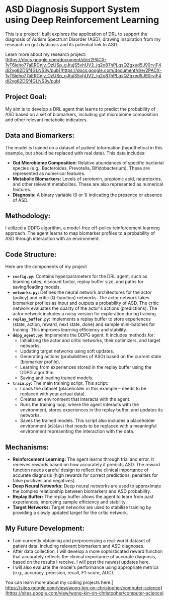 # ASD Diagnosis Support System using Deep Reinforcement Learning

This is a project I built explores the application of DRL to support the diagnosis of Autism Spectrum Disorder (ASD), drawing inspiration from my research on gut dysbiosis and its potential link to ASD.  

Learn more about my research project:
[https://docs.google.com/document/d/e/2PACX-1vT6ieho77aERCnjv_OzUSp_gJtujS5vhUV2_jq2o87hPLqsQZgxed5J90rviF4di2vg82DSf4GLNS3y/pub](https://docs.google.com/document/d/e/2PACX-1vT6ieho77aERCnjv_OzUSp_gJtujS5vhUV2_jq2o87hPLqsQZgxed5J90rviF4di2vg82DSf4GLNS3y/pub)

## Project Goal:

My aim is to develop a DRL agent that learns to predict the probability of ASD based on a set of biomarkers, including gut microbiome composition and other relevant metabolic indicators.

## Data and Biomarkers:

The model is trained on a dataset of patient information (hypothetical in this example, but should be replaced with real data). This data includes:

* **Gut Microbiome Composition:** Relative abundances of specific bacterial species (e.g., Bacteroides, Prevotella, Bifidobacterium). These are represented as numerical features.
* **Metabolic Biomarkers:** Levels of serotonin, propionic acid, neurotoxins, and other relevant metabolites. These are also represented as numerical features.
* **Diagnosis:** A binary variable (0 or 1) indicating the presence or absence of ASD.

## Methodology:

I utilized a DDPG algorithm, a model-free off-policy reinforcement learning approach. The agent learns to map biomarker profiles to a probability of ASD through interaction with an environment.

## Code Structure:

Here are the components of my project

* **`config.py`:** Contains hyperparameters for the DRL agent, such as learning rates, discount factor, replay buffer size, and paths for saving/loading models.
* **`networks.py`:** Defines the neural network architectures for the actor (policy) and critic (Q-function) networks. The actor network takes biomarker profiles as input and outputs a probability of ASD. The critic network evaluates the quality of the actor's actions (predictions). The actor network includes a noisy version for exploration during training.
* **`replay_buffer.py`:** Implements a replay buffer to store experiences (state, action, reward, next state, done) and sample mini-batches for training. This improves learning efficiency and stability.
* **`ddpg_agent.py`:** Implements the DDPG agent. It includes methods for:
    * Initializing the actor and critic networks, their optimizers, and target networks.
    * Updating target networks using soft updates.
    * Generating actions (probabilities of ASD) based on the current state (biomarker profile).
    * Learning from experiences stored in the replay buffer using the DDPG algorithm.
    * Saving and loading trained models.
* **`train.py`:** The main training script. This script:
    * Loads the dataset (placeholder in this example – needs to be replaced with your actual data).
    * Creates an environment that interacts with the agent.
    * Runs the training loop, where the agent interacts with the environment, stores experiences in the replay buffer, and updates its networks.
    * Saves the trained models. This script also includes a placeholder environment (`ASDEnv`) that needs to be replaced with a meaningful environment representing the interaction with the data.


## Mechanisms:

* **Reinforcement Learning:** The agent learns through trial and error. It receives rewards based on how accurately it predicts ASD. The reward function needs careful design to reflect the clinical importance of accurate diagnosis (high rewards for correct predictions, penalties for false positives and negatives).
* **Deep Neural Networks:** Deep neural networks are used to approximate the complex relationship between biomarkers and ASD probability.
* **Replay Buffer:** The replay buffer allows the agent to learn from past experiences, improving sample efficiency and stability.
* **Target Networks:** Target networks are used to stabilize training by providing a slowly updated target for the critic network.

## My Future Development:

- I am currently obtaining and preprocessing a real-world dataset of patient data, including relevant biomarkers and ASD diagnoses.
- After data collection, I will develop a more sophisticated reward function that accurately reflects the clinical importance of accurate diagnosis, based on the results I receive. I will post the newest updates here.
- I will also evaluate the model's performance using appropriate metrics (e.g., accuracy, precision, recall, F1-score, AUC).

You can learn more about my coding projects here:[
https://sites.google.com/view/wong-kin-on-christopher/computer-science](https://sites.google.com/view/wong-kin-on-christopher/computer-science)
